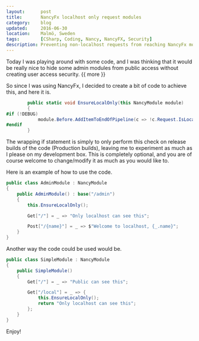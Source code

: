 ```yaml
---
layout:      post
title:       NancyFx localhost only request modules
category:    blog
updated:     2016-06-30
location:    Malmö, Sweden
tags:        [CSharp, Coding, Nancy, NancyFX, Security]
description: Preventing non-localhost requests from reaching NancyFx modules
---
```


Today I was playing around with some code, and I was thinking that it would be really nice to hide some admin modules from public access without creating user access security. {{ more }}

So since I was using NancyFx, I decided to create a bit of code to achieve this, and here it is.

```csharp
        public static void EnsureLocalOnly(this NancyModule module)
        {
#if (!DEBUG)
            module.Before.AddItemToEndOfPipeline(c => !c.Request.IsLocal() ? new Response {StatusCode = HttpStatusCode.NotFound} : null);
#endif
        }
```

The wrapping if statement is simply to only perform this check on release builds of the code (Production builds), leaving me to experiment as much as I please on my development box.
This is completely optional, and you are of course welcome to change/modify it as much as you would like to.

Here is an example of how to use the code.

```csharp
public class AdminModule : NancyModule
{
    public AdminModule() : base("/admin")
    {
        this.EnsureLocalOnly();

        Get["/"] = _ => "Only localhost can see this";

        Post["/{name}"] = _ => $"Welcome to localhost, {_.name}"; 
    }
}
```

Another way the code could be used would be.

```csharp
public class SimpleModule : NancyModule
{
    public SimpleModule()
    {
        Get["/"] = _ => "Public can see this";

        Get["/local"] = _ => {
            this.EnsureLocalOnly();
            return "Only localhost can see this";
        };
    }
}
```

Enjoy!
